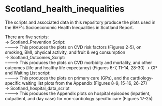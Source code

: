 # Scotland_health_inequalities

The scripts and associated data in this repository produce the plots used in the BHF's Socioeconomic Health Inequalities in Scotland Report.

There are five scripts:<br />
-> Scotland_Prevention Script:<br />
----> This produces the plots on CVD risk factors (Figures 2-5), on smoking, BMI, physical activity, and fruit & veg consumption <br />
-> Scotland_Outcomes_Script:<br /> 
----> This produces the plots on CVD morbidity and mortality, and other outcomes (life and healthy life expectancy) (Figures 6-7, 11-14, 28-30)
-> GP and Waiting List script: <br />
----> This produces the plots on primary care (GPs), and the cardiology-specific waiting list plots from the Appendix (Figures 8-9, 15-16, 26-27) <br />
-> Scotland_hospital_data_script<br />
----> This produces the Appendix plots on hospital episodes (inpatient, outpatient, and day case) for non-cardiology specific care (Figures 17-25)
